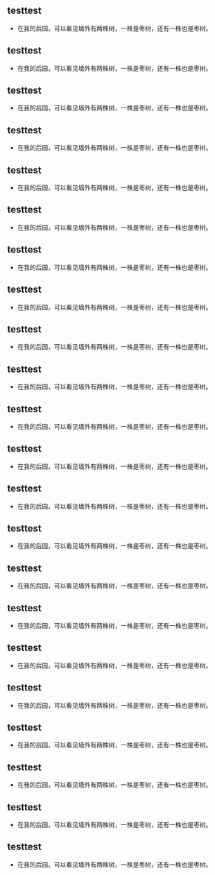 ## testtest

* 在我的后园，可以看见墙外有两株树，一株是枣树，还有一株也是枣树。
## testtest

* 在我的后园，可以看见墙外有两株树，一株是枣树，还有一株也是枣树。
## testtest

* 在我的后园，可以看见墙外有两株树，一株是枣树，还有一株也是枣树。
## testtest

* 在我的后园，可以看见墙外有两株树，一株是枣树，还有一株也是枣树。
## testtest

* 在我的后园，可以看见墙外有两株树，一株是枣树，还有一株也是枣树。
## testtest

* 在我的后园，可以看见墙外有两株树，一株是枣树，还有一株也是枣树。
## testtest

* 在我的后园，可以看见墙外有两株树，一株是枣树，还有一株也是枣树。
## testtest

* 在我的后园，可以看见墙外有两株树，一株是枣树，还有一株也是枣树。
## testtest

* 在我的后园，可以看见墙外有两株树，一株是枣树，还有一株也是枣树。
## testtest

* 在我的后园，可以看见墙外有两株树，一株是枣树，还有一株也是枣树。
## testtest

* 在我的后园，可以看见墙外有两株树，一株是枣树，还有一株也是枣树。
## testtest

* 在我的后园，可以看见墙外有两株树，一株是枣树，还有一株也是枣树。
## testtest

* 在我的后园，可以看见墙外有两株树，一株是枣树，还有一株也是枣树。
## testtest

* 在我的后园，可以看见墙外有两株树，一株是枣树，还有一株也是枣树。
## testtest

* 在我的后园，可以看见墙外有两株树，一株是枣树，还有一株也是枣树。
## testtest

* 在我的后园，可以看见墙外有两株树，一株是枣树，还有一株也是枣树。
## testtest

* 在我的后园，可以看见墙外有两株树，一株是枣树，还有一株也是枣树。
## testtest

* 在我的后园，可以看见墙外有两株树，一株是枣树，还有一株也是枣树。
## testtest

* 在我的后园，可以看见墙外有两株树，一株是枣树，还有一株也是枣树。
## testtest

* 在我的后园，可以看见墙外有两株树，一株是枣树，还有一株也是枣树。
## testtest

* 在我的后园，可以看见墙外有两株树，一株是枣树，还有一株也是枣树。
## testtest

* 在我的后园，可以看见墙外有两株树，一株是枣树，还有一株也是枣树。


